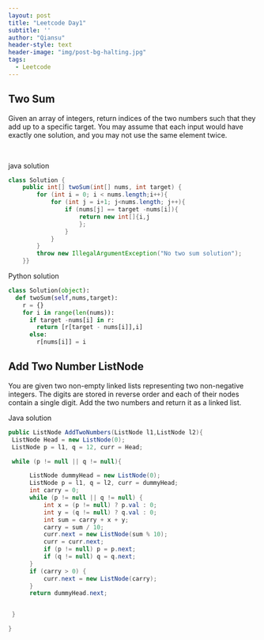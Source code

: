 ```yaml
---
layout: post
title: "Leetcode Day1"
subtitle: ''
author: "Qiansu"
header-style: text
header-image: "img/post-bg-halting.jpg"
tags:
  - Leetcode
---
```


## Two Sum


<p>Given an array of integers, return indices of the two numbers such that they add up to a specific target.
You may assume that each input would have exactly one solution, and you may not use the same element twice.</p><br>

java solution

```java
class Solution {
    public int[] twoSum(int[] nums, int target) {
        for (int i = 0; i < nums.length;i++){
            for (int j = i+1; j<nums.length; j++){
                if (nums[j] == target -nums[i]){
                    return new int[]{i,j
                    };
                }
            }
        }
        throw new IllegalArgumentException("No two sum solution");
    }}
```
Python solution

```python
class Solution(object):
  def twoSum(self,nums,target):
    r = {}
    for i in range(len(nums)):
      if target -nums[i] in r:
        return [r[target - nums[i]],i]
      else:
        r[nums[i]] = i
```

## Add Two Number ListNode

You are given two non-empty linked lists representing two non-negative integers. The digits are stored in reverse order and each of their nodes contain a single digit. Add the two numbers and return it as a linked list.


Java solution


 ```java
public ListNode AddTwoNumbers(ListNode l1,ListNode l2){
  ListNode Head = new ListNode(0);
  ListNode p = l1, q = 12, curr = Head;

  while (p != null || q != null){

       ListNode dummyHead = new ListNode(0);
       ListNode p = l1, q = l2, curr = dummyHead;
       int carry = 0;
       while (p != null || q != null) {
           int x = (p != null) ? p.val : 0;
           int y = (q != null) ? q.val : 0;
           int sum = carry + x + y;
           carry = sum / 10;
           curr.next = new ListNode(sum % 10);
           curr = curr.next;
           if (p != null) p = p.next;
           if (q != null) q = q.next;
       }
       if (carry > 0) {
           curr.next = new ListNode(carry);
       }
       return dummyHead.next;


  }

}
```
